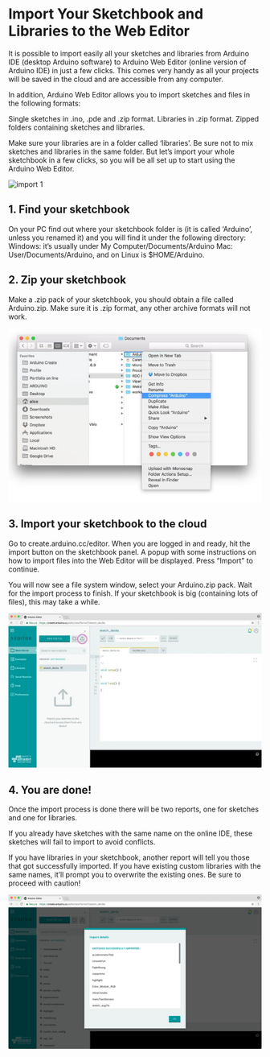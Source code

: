 # Import Your Sketchbook and Libraries to the Web Editor

It is possible to import easily all your sketches and libraries from Arduino IDE (desktop Arduino software) to Arduino Web Editor (online version of Arduino IDE) in just a few clicks. This comes very handy as all your projects will be saved in the cloud and are accessible from any computer.

In addition, Arduino Web Editor allows you to import sketches and files in the following formats:

Single sketches in .ino, .pde and .zip format.
Libraries in .zip format.
Zipped folders containing sketches and libraries.

Make sure your libraries are in a folder called ‘libraries’. Be sure not to mix sketches and libraries in the same folder. But let’s import your whole sketchbook in a few clicks, so you will be all set up to start using the Arduino Web Editor.

![import 1](assets/img/ImportYourSketchbookandLibrariestotheWebEditor/1.gif)

## 1. Find your sketchbook
On your PC find out where your sketchbook folder is (it is called ‘Arduino’, unless you renamed it) and you will find it under the following directory:
Windows: it’s usually under My Computer/Documents/Arduino
Mac: User/Documents/Arduino, and on Linux is $HOME/Arduino.

## 2. Zip your sketchbook
Make a .zip pack of your sketchbook, you should obtain a file called Arduino.zip. Make sure it is .zip format, any other archive formats will not work.

![import 2](assets/img/ImportYourSketchbookandLibrariestotheWebEditor/2.jpg)

## 3. Import your sketchbook to the cloud
Go to create.arduino.cc/editor. When you are logged in and ready, hit the import button on the sketchbook panel. A popup with some instructions on how to import files into the Web Editor will be displayed. Press “Import” to continue.

You will now see a file system window, select your Arduino.zip pack. Wait for the import process to finish. If your sketchbook is big (containing lots of files), this may take a while.

![import 3](assets/img/ImportYourSketchbookandLibrariestotheWebEditor/3.jpg)

## 4. You are done!
Once the import process is done there will be two reports, one for sketches and one for libraries.

If you already have sketches with the same name on the online IDE, these sketches will fail to import to avoid conflicts.

If you have libraries in your sketchbook, another report will tell you those that got successfully imported. If you have existing custom libraries with the same names, it’ll prompt you to overwrite the existing ones. Be sure to proceed with caution!

![import 4](assets/img/ImportYourSketchbookandLibrariestotheWebEditor/4.png)
